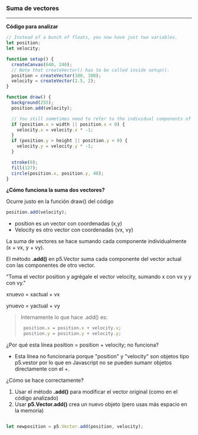### Suma de vectores
____________________________________________________________________________________________________

**Código para analizar**

```js
// Instead of a bunch of floats, you now have just two variables.
let position;
let velocity;

function setup() {
  createCanvas(640, 240);
  // Note that createVector() has to be called inside setup().
  position = createVector(100, 100);
  velocity = createVector(2.5, 2);
}

function draw() {
  background(255);
  position.add(velocity);

  // You still sometimes need to refer to the individual components of a p5.Vector and can do so using the dot syntax: position.x, velocity.y, and so forth.
  if (position.x > width || position.x < 0) {
    velocity.x = velocity.x * -1;
  }
  if (position.y > height || position.y < 0) {
    velocity.y = velocity.y * -1;
  }

  stroke(0);
  fill(127);
  circle(position.x, position.y, 48);
}

```

**¿Cómo funciona la suma dos vectores?**

Ocurre justo en la función draw() del código

```js
position.add(velocity);
```

* position es un vector con coordenadas (x,y)
* Velocity es otro vector con coordenadas (vx, vy)

La suma de vectores se hace sumando cada componente individualmente (x + vx, y + vy).

El método **.add()** en p5.Vector suma cada componente del vector actual con las componentes de otro vector.

"Toma el vector position y agrégale el vector velocity, sumando x con vx y y con vy."

xnuevo = xactual + vx

ynuevo = yactual + vy


> Internamente lo que hace .add() es:
> ```js
>  position.x = position.x + velocity.x;
>  position.y = position.y + velocity.y;
> ```


¿Por qué esta línea position = position + velocity; no funciona?

* Esta línea no funcionaría porque "position" y "velocity" son objetos tipo p5.vestor por lo que en Javascript no se pueden sumanr objetos directamente con el +.

¿Cómo se hace correctamente?

1. Usar el método **.add()** para modificar el vector original (como en el código analizado)
2. Usar **p5.Vector.add()** crea un nuevo objeto (pero usas más espacio en la memoria)

```js

let newposition = p5.Vector.add(position, velocity);

```




